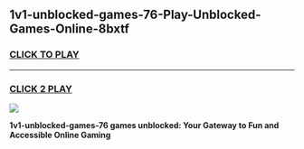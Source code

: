 
## 1v1-unblocked-games-76-Play-Unblocked-Games-Online-8bxtf
<h3>
<a href="https://premium76.site?title=1v1-unblocked-games-76&ref=25A">CLICK TO PLAY</a></h3>
<hr>

<h3>
<a href="https://premium76.site?title=1v1-unblocked-games-76&ref=25A">CLICK 2 PLAY</a>
  
</h3>

<a href="https://premium76.site?title=1v1-unblocked-games-76&ref=25A"><img src="https://clearcache.store/games.png"></a>


**1v1-unblocked-games-76 games unblocked: Your Gateway to Fun and Accessible Online Gaming**
